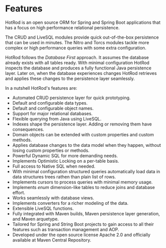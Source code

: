 # Features

HotRod is an open source ORM for Spring and Spring Boot applications that has a focus on high
performance relational persistence.

The CRUD and LiveSQL modules provide quick out-of-the-box persistence that can be used in minutes. 
The Nitro and Torcs modules tackle more complex or high performance queries with some extra 
configuration.

HotRod follows the *Database First* approach. It assumes the database already exists with all 
tables ready. With minimal configuration HotRod inspects the database and produces a fully functional
Java persistence layer. Later on, when the database experiences changes HotRod retrieves and applies
these changes to the persistence layer seamlessly.

In a nutshell HotRod's features are:

- Automated CRUD persistence layer for quick prototyping.
- Default and configurable data types.
- Default and configurable object names.
- Support for major relational databases.
- Flexible querying from Java using LiveSQL.
- Indexes shape the persistence layer. Adding or removing them have consequences.
- Domain objects can be extended with custom properties and custom methods.
- Applies database changes to the data model when they happen, without losing custom properties or methods.
- Powerful Dynamic SQL for more demanding needs.
- Implements Optimistic Locking on a per-table basis.
- Full access to Native SQL when needed.
- With minimal configuration structured queries automatically load data in data structures trees rathen than
plain list of rows.
- Implements cursors to process queries with minimal memory usage.
- Implements *enum* dimension-like tables to reduce joins and database effort.
- Works seamlessly with database views.
- Implements converters for a richer modeling of the data.
- Extensible LiveSQL functions.
- Fully integrated with Maven builds, Maven persistence layer generation, and Maven arquetype.
- Tailored for Spring and String Boot projects to gain access to all their 
features such as transaction management and AOP.
- Developed under the open source license Apache 2.0 and officially available at Maven Central Repository.


